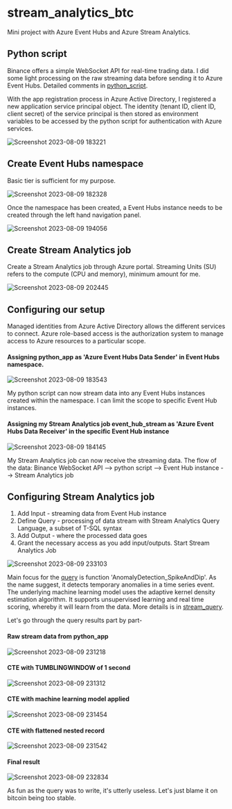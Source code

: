 # stream_analytics_btc
Mini project with Azure Event Hubs and Azure Stream Analytics.

## Python script
Binance offers a simple WebSocket API for real-time trading data. I did some light processing on the raw streaming data before sending it to Azure Event Hubs. Detailed comments in [python_script](https://github.com/tanchu-git/stream_analytics_btc/blob/main/python_script/btc_stream.py).

With the app registration process in Azure Active Directory, I registered a new application service principal object. The identity (tenant ID, client ID, client secret) of the service principal is then stored as environment variables to be accessed by the python script for authentication with Azure services.

![Screenshot 2023-08-09 183221](https://github.com/tanchu-git/stream_analytics_btc/assets/139019601/921b116a-cbc0-4234-bb3b-fa5fc353c6e5)

## Create Event Hubs namespace
Basic tier is sufficient for my purpose.

![Screenshot 2023-08-09 182328](https://github.com/tanchu-git/stream_analytics_btc/assets/139019601/8c4fa629-0498-43e3-9097-2049e2d7286b)

Once the namespace has been created, a Event Hubs instance needs to be created through the left hand navigation panel.

![Screenshot 2023-08-09 194056](https://github.com/tanchu-git/stream_analytics_btc/assets/139019601/1c953cdc-b6fa-4b21-b85a-99e37e63be3c)

## Create Stream Analytics job
Create a Stream Analytics job through Azure portal. Streaming Units (SU) refers to the compute (CPU and memory), minimum amount for me. 

![Screenshot 2023-08-09 202445](https://github.com/tanchu-git/stream_analytics_btc/assets/139019601/f292e78e-5c42-4e13-b21b-91796ee4f471)

## Configuring our setup
Managed identities from Azure Active Directory allows the different services to connect. Azure role-based access is the authorization system to manage access to Azure resources to a particular scope.

#### Assigning python_app as 'Azure Event Hubs Data Sender' in Event Hubs namespace.

![Screenshot 2023-08-09 183543](https://github.com/tanchu-git/stream_analytics_btc/assets/139019601/c521339e-02d6-4a18-b4f7-0c65bea65e8b)

My python script can now stream data into any Event Hubs instances created within the namespace. I can limit the scope to specific Event Hub instances.

#### Assigning my Stream Analytics job event_hub_stream as 'Azure Event Hubs Data Receiver' in the specific Event Hub instance

![Screenshot 2023-08-09 184145](https://github.com/tanchu-git/stream_analytics_btc/assets/139019601/a719a059-2187-47b7-b851-47f9009b8bf0)

My Stream Analytics job can now receive the streaming data. The flow of the data: Binance WebSocket API --> python script --> Event Hub instance --> Stream Analytics job

## Configuring Stream Analytics job
1. Add Input - streaming data from Event Hub instance
2. Define Query - processing of data stream with Stream Analytics Query Language, a subset of T-SQL syntax
3. Add Output - where the processed data goes
4. Grant the necessary access as you add input/outputs. Start Stream Analytics Job

![Screenshot 2023-08-09 233103](https://github.com/tanchu-git/stream_analytics_btc/assets/139019601/5b8619eb-c195-43e7-92b8-201c882b1f23)

Main focus for the [query](https://github.com/tanchu-git/stream_analytics_btc/blob/main/stream_query/query.sql) is function 'AnomalyDetection_SpikeAndDip'. As the name suggest, it detects temporary anomalies in a time series event. The underlying machine learning model uses the adaptive kernel density estimation algorithm. It supports unsupervised learning and real time scoring, whereby it will learn from the data. More details is in [stream_query](https://github.com/tanchu-git/stream_analytics_btc/blob/main/stream_query/query.sql).

Let's go through the query results part by part-

#### Raw stream data from python_app
![Screenshot 2023-08-09 231218](https://github.com/tanchu-git/stream_analytics_btc/assets/139019601/66a1c5bd-762b-4328-a56b-8b779813069e)

#### CTE with TUMBLINGWINDOW of 1 second
![Screenshot 2023-08-09 231312](https://github.com/tanchu-git/stream_analytics_btc/assets/139019601/893a7733-ddec-40f2-ab7e-4136db0f0013)

#### CTE with machine learning model applied
![Screenshot 2023-08-09 231454](https://github.com/tanchu-git/stream_analytics_btc/assets/139019601/47160e9c-ffff-4e6d-ae50-c2c9afe4a088)

#### CTE with flattened nested record
![Screenshot 2023-08-09 231542](https://github.com/tanchu-git/stream_analytics_btc/assets/139019601/512e3d4b-b551-4c16-8ed0-f714f49ad373)

#### Final result
![Screenshot 2023-08-09 232834](https://github.com/tanchu-git/stream_analytics_btc/assets/139019601/e578c38e-fd09-4162-8b99-bbc0b46d60e5)

As fun as the query was to write, it's utterly useless. Let's just blame it on bitcoin being too stable.
